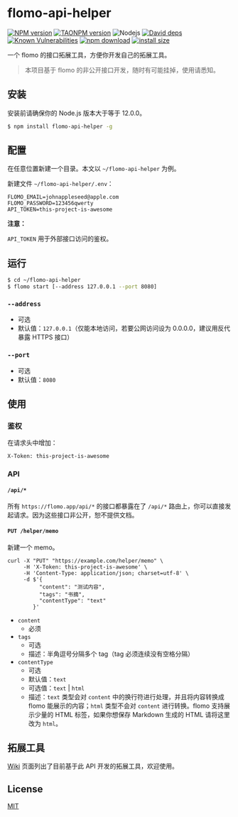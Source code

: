 # flomo-api-helper

[![NPM version][npm-image]][npm-url]
[![TAONPM version][taonpm-image]][taonpm-url]
![Nodejs][nodejs-version]
[![David deps][david-image]][david-url]
[![Known Vulnerabilities][snyk-image]][snyk-url]
[![npm download][download-image]][download-url]
[![install size][pp-image]][pp-result]

[npm-image]: https://img.shields.io/npm/v/flomo-api-helper.svg?style=flat-square
[npm-url]: https://npmjs.org/package/flomo-api-helper
[david-image]: https://img.shields.io/david/geekdada/flomo-api-helper.svg?style=flat-square
[david-url]: https://david-dm.org/geekdada/flomo-api-helper
[snyk-image]: https://snyk.io/test/npm/flomo-api-helper/badge.svg?style=flat-square
[snyk-url]: https://snyk.io/test/npm/flomo-api-helper
[download-image]: https://img.shields.io/npm/dm/flomo-api-helper.svg?style=flat-square
[download-url]: https://npmjs.org/package/flomo-api-helper
[taonpm-image]: https://npm.taobao.org/badge/v/flomo-api-helper.svg
[taonpm-url]: https://npm.taobao.org/package/flomo-api-helper
[nodejs-version]: https://img.shields.io/node/v/flomo-api-helper
[pp-image]: https://packagephobia.now.sh/badge?p=flomo-api-helper
[pp-result]: https://packagephobia.now.sh/result?p=flomo-api-helper

一个 flomo 的接口拓展工具，方便你开发自己的拓展工具。

> 本项目基于 flomo 的非公开接口开发，随时有可能挂掉，使用请悉知。

## 安装

安装前请确保你的 Node.js 版本大于等于 12.0.0。

```bash
$ npm install flomo-api-helper -g
```

## 配置

在任意位置新建一个目录。本文以 `~/flomo-api-helper` 为例。

新建文件 `~/flomo-api-helper/.env`：

```
FLOMO_EMAIL=johnappleseed@apple.com
FLOMO_PASSWORD=123456qwerty
API_TOKEN=this-project-is-awesome
```

**注意：**

`API_TOKEN` 用于外部接口访问的鉴权。

## 运行

```bash
$ cd ~/flomo-api-helper
$ flomo start [--address 127.0.0.1 --port 8080]
```

### `--address`

- 可选
- 默认值：`127.0.0.1`（仅能本地访问，若要公网访问设为 0.0.0.0，建议用反代暴露 HTTPS 接口）

### `--port`

- 可选
- 默认值：`8080`

## 使用

### 鉴权

在请求头中增加：

```
X-Token: this-project-is-awesome
```

### API

#### `/api/*`

所有 `https://flomo.app/api/*` 的接口都暴露在了 `/api/*` 路由上，你可以直接发起请求。因为这些接口非公开，恕不提供文档。

#### `PUT /helper/memo`

新建一个 memo。

```
curl -X "PUT" "https://example.com/helper/memo" \
     -H 'X-Token: this-project-is-awesome' \
     -H 'Content-Type: application/json; charset=utf-8' \
     -d $'{
          "content": "测试内容",
          "tags": "书摘",
          "contentType": "text"
        }'
```

- `content`
    - 必须
- `tags`
    - 可选
    - 描述：半角逗号分隔多个 tag（tag 必须连续没有空格分隔）
- `contentType`
    - 可选
    - 默认值：`text`
    - 可选值：`text` | `html`
    - 描述：`text` 类型会对 `content` 中的换行符进行处理，并且将内容转换成 flomo 能展示的内容；`html` 类型不会对 `content` 进行转换。flomo 支持展示少量的 HTML 标签，如果你想保存 Markdown 生成的 HTML 请将这里改为 `html`。

## 拓展工具

[Wiki](https://github.com/geekdada/flomo-api-helper/wiki/%E6%8B%93%E5%B1%95) 页面列出了目前基于此 API 开发的拓展工具，欢迎使用。

## License

[MIT](https://github.com/geekdada/flomo-api-helper/blob/master/LICENSE)
